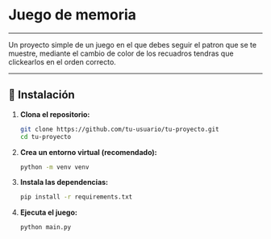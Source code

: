 # Juego de memoria 

---

Un proyecto simple de un juego en el que debes seguir el patron que se te muestre, mediante el cambio de color de los recuadros tendras que clickearlos en el orden correcto.

---

## 🚀 Instalación

1. **Clona el repositorio:**
   ```bash
   git clone https://github.com/tu-usuario/tu-proyecto.git
   cd tu-proyecto
   
2. **Crea un entorno virtual (recomendado):**
   ```bash
   python -m venv venv

3. **Instala las dependencias:**
   ```bash
   pip install -r requirements.txt

4. **Ejecuta el juego:**
   ```bash
   python main.py